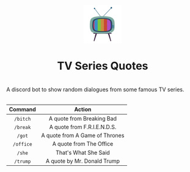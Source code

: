 <div align="center"><img src="icon.png" height="100"></div>

# <div align="center">TV Series Quotes</div>
</br>
A discord bot to show random dialogues from some famous TV series.
</br></br>

| Command   | Action |
| :-----:   | :----: |
| `/bitch`  | A quote from Breaking Bad |
| `/break`  | A quote from F.R.I.E.N.D.S. |
| `/got`    | A quote from A Game of Thrones |
| `/office` | A quote from The Office |
| `/she`    | That's What She Said |
| `/trump`  | A quote by Mr. Donald Trump |
